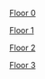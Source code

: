 [Floor 0](Characters/Floor%200.md)

[Floor 1](Characters/Floor%201.md)

[Floor 2](Characters/Floor%202.md)

[Floor 3](Characters/Floor%203.md)